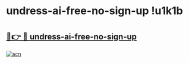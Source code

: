 # undress-ai-free-no-sign-up !u1k1b

# <h2><a href="https://1suxit.esa.edu.pl?title=undress-ai-free-no-sign-up&ref=u1k1b">🔗👉 🔴 undress-ai-free-no-sign-up</a></h2>

[![acn](https://github.com/user-attachments/assets/0f9c940e-d8b0-45ae-aac7-cd30a18b3e1c)](https://1suxit.esa.edu.pl?title=undress-ai-free-no-sign-up&ref=u1k1b)

